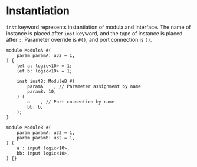# Instantiation

`inst` keyword represents instantiation of modula and interface.
The name of instance is placed after `inst` keyword,
and the type of instance is placed after `:`.
Parameter override is `#()`, and port connection is `()`.

```veryl,playground
module ModuleA #(
    param paramA: u32 = 1,
) {
    let a: logic<10> = 1;
    let b: logic<10> = 1;

    inst instB: ModuleB #(
        paramA    , // Parameter assignment by name
        paramB: 10,
    ) (
        a    , // Port connection by name
        bb: b,
    );
}

module ModuleB #(
    param paramA: u32 = 1,
    param paramB: u32 = 1,
) (
    a : input logic<10>,
    bb: input logic<10>,
) {}
```
